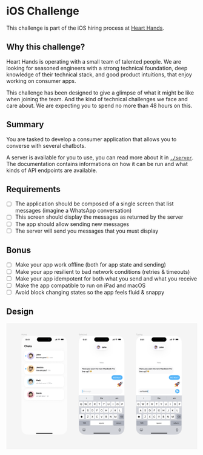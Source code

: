 # iOS Challenge

This challenge is part of the iOS hiring process at [Heart
Hands](https://hearthands.tech/).

## Why this challenge?

Heart Hands is operating with a small team of talented people. We are looking
for seasoned engineers with a strong technical foundation, deep knowledge of
their technical stack, and good product intuitions, that enjoy working on
consumer apps.

This challenge has been designed to give a glimpse of what it might be like when
joining the team. And the kind of technical challenges we face and care about.
We are expecting you to spend no more than 48 hours on this.

## Summary

You are tasked to develop a consumer application that allows you to converse
with several chatbots.

A server is available for you to use, you can read more about it in
[`./server`](./server). The documentation contains informations on how it can be
run and what kinds of API endpoints are available.

## Requirements

- [ ] The application should be composed of a single screen that list messages
  (imagine a WhatsApp conversation)
- [ ] This screen should display the messages as returned by the server 
- [ ] The app should allow sending new messages
- [ ] The server will send you messages that you must display

## Bonus

- [ ] Make your app work offline (both for app state and sending)
- [ ] Make your app resilient to bad network conditions (retries & timeouts)
- [ ] Make your app idempotent for both what you send and what you receive
- [ ] Make the app compatible to run on iPad and macOS
- [ ] Avoid block changing states so the app feels fluid & snappy

## Design

![design](./design.png)
